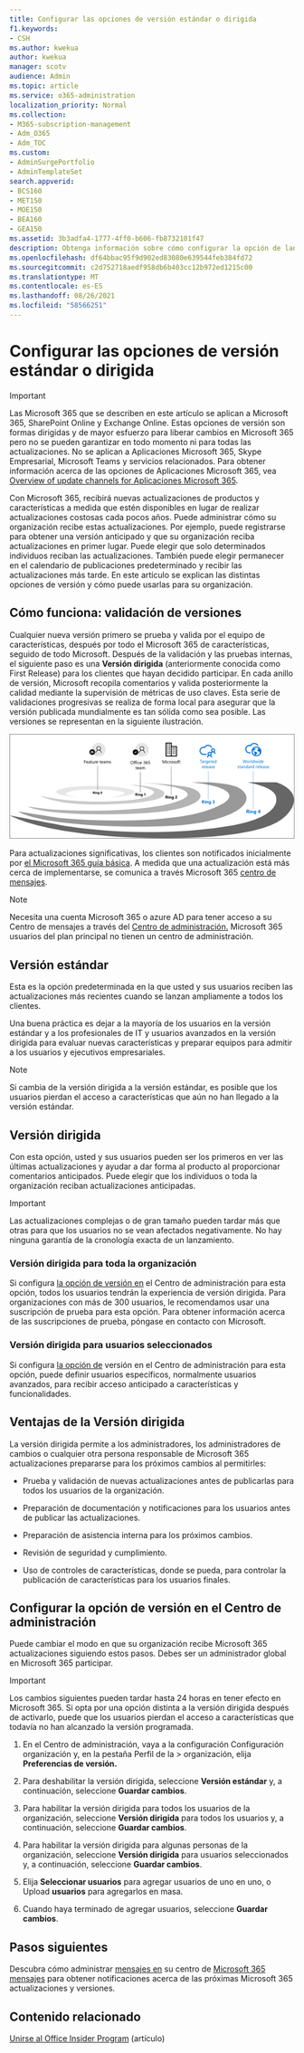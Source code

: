 ```yaml
---
title: Configurar las opciones de versión estándar o dirigida
f1.keywords:
- CSH
ms.author: kwekua
author: kwekua
manager: scotv
audience: Admin
ms.topic: article
ms.service: o365-administration
localization_priority: Normal
ms.collection:
- M365-subscription-management
- Adm_O365
- Adm_TOC
ms.custom:
- AdminSurgePortfolio
- AdminTemplateSet
search.appverid:
- BCS160
- MET150
- MOE150
- BEA160
- GEA150
ms.assetid: 3b3adfa4-1777-4ff0-b606-fb8732101f47
description: Obtenga información sobre cómo configurar la opción de lanzamiento para nuevas actualizaciones de productos y características en el Centro de administración de Microsoft 365.
ms.openlocfilehash: df64bbac95f9d902ed83080e639544feb384fd72
ms.sourcegitcommit: c2d752718aedf958db6b403cc12b972ed1215c00
ms.translationtype: MT
ms.contentlocale: es-ES
ms.lasthandoff: 08/26/2021
ms.locfileid: "58566251"
---
```

# <a name="set-up-the-standard-or-targeted-release-options"></a>Configurar las opciones de versión estándar o dirigida

> [!IMPORTANT]
> Las Microsoft 365 que se describen en este artículo se aplican a Microsoft 365, SharePoint Online y Exchange Online. Estas opciones de versión son formas dirigidas y de mayor esfuerzo para liberar cambios en Microsoft 365 pero no se pueden garantizar en todo momento ni para todas las actualizaciones. No se aplican a Aplicaciones Microsoft 365, Skype Empresarial, Microsoft Teams y servicios relacionados. Para obtener información acerca de las opciones de Aplicaciones Microsoft 365, vea [Overview of update channels for Aplicaciones Microsoft 365](/deployoffice/overview-update-channels).

Con Microsoft 365, recibirá nuevas actualizaciones de productos y características a medida que estén disponibles en lugar de realizar actualizaciones costosas cada pocos años. Puede administrar cómo su organización recibe estas actualizaciones. Por ejemplo, puede registrarse para obtener una versión anticipado y que su organización reciba actualizaciones en primer lugar. Puede elegir que solo determinados individuos reciban las actualizaciones. También puede elegir permanecer en el calendario de publicaciones predeterminado y recibir las actualizaciones más tarde. En este artículo se explican las distintas opciones de versión y cómo puede usarlas para su organización.

## <a name="how-it-works---release-validation"></a>Cómo funciona: validación de versiones

Cualquier nueva versión primero se prueba y valida por el equipo de características, después por todo el Microsoft 365 de características, seguido de todo Microsoft. Después de la validación y las pruebas internas, el siguiente paso es una **Versión dirigida** (anteriormente conocida como First Release) para los clientes que hayan decidido participar. En cada anillo de versión, Microsoft recopila comentarios y valida posteriormente la calidad mediante la supervisión de métricas de uso claves. Esta serie de validaciones progresivas se realiza de forma local para asegurar que la versión publicada mundialmente es tan sólida como sea posible. Las versiones se representan en la siguiente ilustración. 
  
![Liberar anillos de validación para Microsoft 365.](../../media/73611ed3-2d8c-4e7b-8074-9f03b239f9ed.png)
  
Para actualizaciones significativas, los clientes son notificados inicialmente por [el Microsoft 365 guía básica](https://products.office.com/business/office-365-roadmap). A medida que una actualización está más cerca de implementarse, se comunica a través Microsoft 365 [centro de mensajes](https://admin.microsoft.com/Adminportal/Home?source=applauncher#/MessageCenter).

> [!NOTE]
> Necesita una cuenta Microsoft 365 o azure AD para tener acceso a su Centro de mensajes a través del [Centro de administración.](/office365/admin/admin-overview/about-the-admin-center) Microsoft 365 usuarios del plan principal no tienen un centro de administración.


## <a name="standard-release"></a>Versión estándar

Esta es la opción predeterminada en la que usted y sus usuarios reciben las actualizaciones más recientes cuando se lanzan ampliamente a todos los clientes.
  
Una buena práctica es dejar a  la mayoría de los usuarios  en la versión estándar y a los profesionales de IT y usuarios avanzados en la versión dirigida para evaluar nuevas características y preparar equipos para admitir a los usuarios y ejecutivos empresariales. 
  
> [!NOTE]
> Si cambia de la versión dirigida a la versión estándar, es posible que los usuarios pierdan el acceso a características que aún no han llegado a la versión estándar. 
  
## <a name="targeted-release"></a>Versión dirigida

Con esta opción, usted y sus usuarios pueden ser los primeros en ver las últimas actualizaciones y ayudar a dar forma al producto al proporcionar comentarios anticipados. Puede elegir que los individuos o toda la organización reciban actualizaciones anticipadas.
  
> [!IMPORTANT]
> Las actualizaciones complejas o de gran tamaño pueden tardar más que otras para que los usuarios no se vean afectados negativamente. No hay ninguna garantía de la cronología exacta de un lanzamiento. 
  
### <a name="targeted-release-for-entire-organization"></a>Versión dirigida para toda la organización

Si configura [la opción de versión en](#set-up-the-release-option-in-the-admin-center) el Centro de administración para esta opción, todos los usuarios tendrán la experiencia de versión dirigida. Para organizaciones con más de 300 usuarios, le recomendamos usar una suscripción de prueba para esta opción. Para obtener información acerca de las suscripciones de prueba, póngase en contacto con Microsoft. 
  
### <a name="targeted-release-for-selected-users"></a>Versión dirigida para usuarios seleccionados

Si configura [la opción de](#set-up-the-release-option-in-the-admin-center) versión en el Centro de administración para esta opción, puede definir usuarios específicos, normalmente usuarios avanzados, para recibir acceso anticipado a características y funcionalidades. 
  
## <a name="benefits-of-targeted-release"></a>Ventajas de la Versión dirigida

La versión dirigida permite a los administradores, los administradores de cambios o cualquier otra persona responsable de Microsoft 365 actualizaciones prepararse para los próximos cambios al permitirles:
  
- Prueba y validación de nuevas actualizaciones antes de publicarlas para todos los usuarios de la organización.
    
- Preparación de documentación y notificaciones para los usuarios antes de publicar las actualizaciones.
    
- Preparación de asistencia interna para los próximos cambios.
    
- Revisión de seguridad y cumplimiento.
    
- Uso de controles de características, donde se pueda, para controlar la publicación de características para los usuarios finales.
    
## <a name="set-up-the-release-option-in-the-admin-center"></a>Configurar la opción de versión en el Centro de administración

Puede cambiar el modo en que su organización recibe Microsoft 365 actualizaciones siguiendo estos pasos. Debes ser un administrador global en Microsoft 365 participar.
  
> [!IMPORTANT]
> Los cambios siguientes pueden tardar hasta 24 horas en tener efecto en Microsoft 365. Si opta por una opción distinta a la versión dirigida después de activarlo, puede que los usuarios pierdan el acceso a características que todavía no han alcanzado la versión programada. 
  
1. En el Centro de administración, vaya a la configuración Configuración organización y, en la pestaña Perfil de la  >  organización, elija **Preferencias de versión.** <a href="https://go.microsoft.com/fwlink/p/?linkid=2067339" target="_blank"></a>

5. Para deshabilitar la versión dirigida, seleccione **Versión estándar** y, a continuación, seleccione **Guardar cambios**. 
    
6. Para habilitar la versión dirigida para todos los usuarios de la organización, seleccione **Versión dirigida** para todos los usuarios y, a continuación, seleccione **Guardar cambios**. 
    
7. Para habilitar la versión dirigida para algunas personas de la organización, seleccione **Versión dirigida** para usuarios seleccionados y, a continuación, seleccione **Guardar cambios**. 
    
8. Elija **Seleccionar usuarios** para agregar usuarios de uno en uno, o Upload **usuarios** para agregarlos en masa.
    
9. Cuando haya terminado de agregar usuarios, seleccione **Guardar cambios**.
  
## <a name="next-steps"></a>Pasos siguientes

Descubra cómo administrar [mensajes en](/office365/admin/manage/message-center) su centro de [Microsoft 365 mensajes](https://admin.microsoft.com/Adminportal/Home?source=applauncher#/MessageCenter) para obtener notificaciones acerca de las próximas Microsoft 365 actualizaciones y versiones.

## <a name="related-content"></a>Contenido relacionado

[Unirse al Office Insider Program](https://insider.office.com/join/windows) (artículo)
